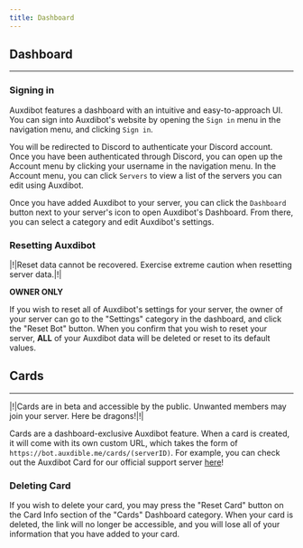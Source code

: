 ```yaml
---
title: Dashboard
---
```


## Dashboard

---

### Signing in

Auxdibot features a dashboard with an intuitive and easy-to-approach UI. You can sign into Auxdibot's website by opening the `Sign in` menu in the navigation menu, and clicking `Sign in`.

You will be redirected to Discord to authenticate your Discord account. Once you have been authenticated through Discord, you can open up the Account menu by clicking your username in the navigation menu. In the Account menu, you can click `Servers` to view a list of the servers you can edit using Auxdibot.

Once you have added Auxdibot to your server, you can click the `Dashboard` button next to your server's icon to open Auxdibot's Dashboard. From there, you can select a category and edit Auxdibot's settings.

### Resetting Auxdibot

|!|Reset data cannot be recovered. Exercise extreme caution when resetting server data.|!|

**OWNER ONLY**

If you wish to reset all of Auxdibot's settings for your server, the owner of your server can go to the "Settings" category in the dashboard, and click the "Reset Bot" button. When you confirm that you wish to reset your server, **ALL** of your Auxdibot data will be deleted or reset to its default values.

## Cards

---

|!|Cards are in beta and accessible by the public. Unwanted members may join your server. Here be dragons!|!|

Cards are a dashboard-exclusive Auxdibot feature. When a card is created, it will come with its own custom URL, which takes the form of `https://bot.auxdible.me/cards/(serverID)`. For example, you can check out the Auxdibot Card for our official support server [here](https://bot.auxdible.me/cards/1093242184708399104)!

### Deleting Card

If you wish to delete your card, you may press the "Reset Card" button on the Card Info section of the "Cards" Dashboard category. When your card is deleted, the link will no longer be accessible, and you will lose all of your information that you have added to your card.